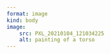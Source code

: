 ```yaml
---
format: image
kind: body
image:
    src: PXL_20210104_121034225
    alt: painting of a torso
---
```

